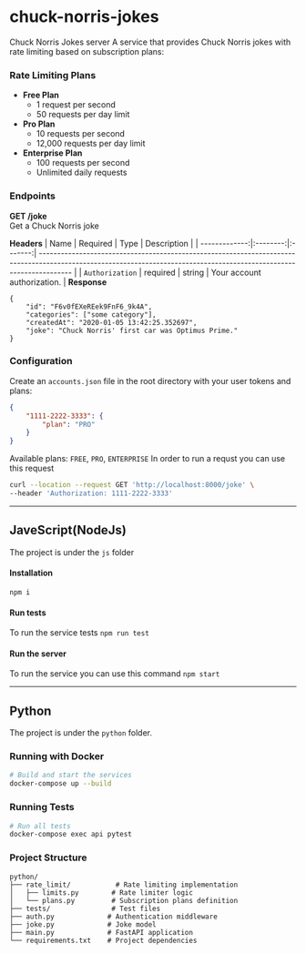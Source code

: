# chuck-norris-jokes
Chuck Norris Jokes server
A service that provides Chuck Norris jokes with rate limiting based on subscription plans:

### Rate Limiting Plans
- **Free Plan**
  - 1 request per second
  - 50 requests per day limit
- **Pro Plan**
  - 10 requests per second
  - 12,000 requests per day limit
- **Enterprise Plan**
  - 100 requests per second
  - Unlimited daily requests

### Endpoints
**GET /joke**</br>
Get a Chuck Norris joke

**Headers**
|          Name | Required |  Type   | Description                                                                                                                                                           |
| -------------:|:--------:|:-------:| --------------------------------------------------------------------------------------------------------------------------------------------------------------------- |
|     `Authorization` | required | string  | Your account authorization.                                                                     |
**Response**
```
{
    "id": "F6v0fEXeREek9FnF6_9k4A",
    "categories": ["some category"],
    "createdAt": "2020-01-05 13:42:25.352697",
    "joke": "Chuck Norris' first car was Optimus Prime."
}
```

### Configuration
Create an `accounts.json` file in the root directory with your user tokens and plans:
```json
{
    "1111-2222-3333": {
        "plan": "PRO"
    }
}
```
Available plans: `FREE`, `PRO`, `ENTERPRISE`
In order to run a requst you can use this request
```bash
curl --location --request GET 'http://localhost:8000/joke' \
--header 'Authorization: 1111-2222-3333'
```
*******
## JaveScript(NodeJs)
The project is under the `js` folder

#### Installation
`npm i`

#### Run tests
To run the service tests
`npm run test`

#### Run the server
To run the service you can use this command
`npm start`

********
## Python
The project is under the `python` folder.

### Running with Docker
```bash
# Build and start the services
docker-compose up --build
```

### Running Tests
```bash
# Run all tests
docker-compose exec api pytest
```

### Project Structure
```
python/
├── rate_limit/           # Rate limiting implementation
│   ├── limits.py        # Rate limiter logic
│   └── plans.py         # Subscription plans definition
├── tests/               # Test files
├── auth.py             # Authentication middleware
├── joke.py             # Joke model
├── main.py             # FastAPI application
└── requirements.txt    # Project dependencies
```
